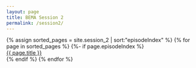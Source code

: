 ```yaml
---
layout: page
title: BEMA Session 2
permalink: /session2/
---
```


{% assign sorted_pages = site.session_2 | sort:"episodeIndex" %}
{% for page in sorted_pages %}
{%- if page.episodeIndex %}  
<a href="{{ page.url }}">{{ page.title }}</a><br />
{% endif %}
{% endfor %}
